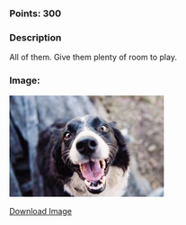 ### Points: 300

### Description

All of them. Give them plenty of room to play.

### Image:

![Image](https://raw.githubusercontent.com/r4g1n-cajun/CTF-Writeups/master/NCSAM%20Hacktober%20CTF%202018/Steganography/Files/dog.jpg?token=AlLywJZcZ5kt077naJqblT4K48ET7EI0ks5b2L7HwA%3D%3D)

[Download Image](https://github.com/r4g1n-cajun/CTF-Writeups/raw/master/NCSAM%20Hacktober%20CTF%202018/Steganography/Files/dog.jpg)
